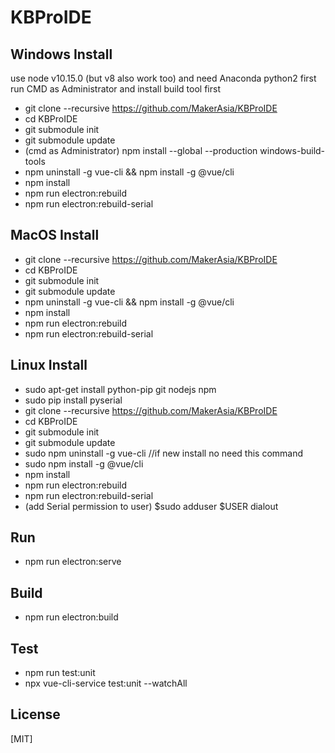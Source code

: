 
# KBProIDE

## Windows Install
use node v10.15.0 (but v8 also work too) and need Anaconda python2
first run CMD as Administrator and install build tool first 
- git clone --recursive https://github.com/MakerAsia/KBProIDE
- cd KBProIDE 
- git submodule init
- git submodule update
- (cmd as Administrator) npm install --global --production windows-build-tools
- npm uninstall -g vue-cli && npm install -g @vue/cli
- npm install
- npm run electron:rebuild
- npm run electron:rebuild-serial

## MacOS Install
- git clone --recursive https://github.com/MakerAsia/KBProIDE
- cd KBProIDE 
- git submodule init
- git submodule update
- npm uninstall -g vue-cli && npm install -g @vue/cli
- npm install
- npm run electron:rebuild
- npm run electron:rebuild-serial

## Linux Install
- sudo apt-get install python-pip git nodejs npm
- sudo pip install pyserial
- git clone --recursive https://github.com/MakerAsia/KBProIDE
- cd KBProIDE 
- git submodule init
- git submodule update
- sudo npm uninstall -g vue-cli //if new install no need this command
- sudo npm install -g @vue/cli
- npm install
- npm run electron:rebuild
- npm run electron:rebuild-serial
- (add Serial permission to user) $sudo adduser $USER dialout
## Run
- npm run electron:serve

## Build
- npm run electron:build

## Test
- npm run test:unit
- npx vue-cli-service test:unit --watchAll

## License

[MIT]
